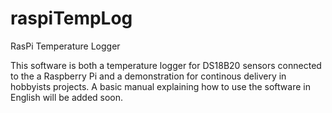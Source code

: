 # raspiTempLog
RasPi Temperature Logger

This software is both a temperature logger for DS18B20 sensors connected to the a Raspberry Pi and a demonstration for continous delivery in hobbyists projects. A basic manual explaining how to use the software in English will be added soon.
